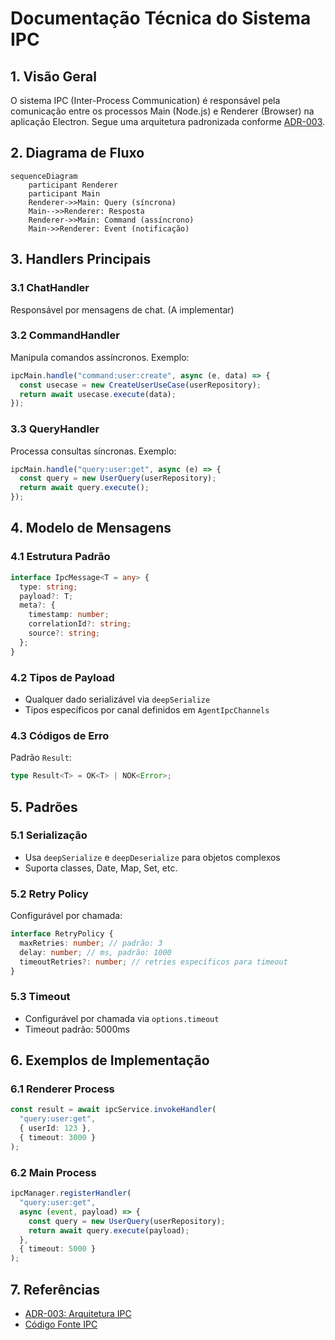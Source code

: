 # Documentação Técnica do Sistema IPC

## 1. Visão Geral
O sistema IPC (Inter-Process Communication) é responsável pela comunicação entre os processos Main (Node.js) e Renderer (Browser) na aplicação Electron. Segue uma arquitetura padronizada conforme [ADR-003](docs/adr/003-ipc-architecture.md).

## 2. Diagrama de Fluxo

```mermaid
sequenceDiagram
    participant Renderer
    participant Main
    Renderer->>Main: Query (síncrona)
    Main-->>Renderer: Resposta
    Renderer->>Main: Command (assíncrono)
    Main->>Renderer: Event (notificação)
```

## 3. Handlers Principais

### 3.1 ChatHandler
Responsável por mensagens de chat. (A implementar)

### 3.2 CommandHandler
Manipula comandos assíncronos. Exemplo:
```typescript
ipcMain.handle("command:user:create", async (e, data) => {
  const usecase = new CreateUserUseCase(userRepository);
  return await usecase.execute(data);
});
```

### 3.3 QueryHandler
Processa consultas síncronas. Exemplo:
```typescript
ipcMain.handle("query:user:get", async (e) => {
  const query = new UserQuery(userRepository);
  return await query.execute();
});
```

## 4. Modelo de Mensagens

### 4.1 Estrutura Padrão
```typescript
interface IpcMessage<T = any> {
  type: string;
  payload?: T;
  meta?: {
    timestamp: number;
    correlationId?: string;
    source?: string;
  };
}
```

### 4.2 Tipos de Payload
- Qualquer dado serializável via `deepSerialize`
- Tipos específicos por canal definidos em `AgentIpcChannels`

### 4.3 Códigos de Erro
Padrão `Result`:
```typescript
type Result<T> = OK<T> | NOK<Error>;
```

## 5. Padrões

### 5.1 Serialização
- Usa `deepSerialize` e `deepDeserialize` para objetos complexos
- Suporta classes, Date, Map, Set, etc.

### 5.2 Retry Policy
Configurável por chamada:
```typescript
interface RetryPolicy {
  maxRetries: number; // padrão: 3
  delay: number; // ms, padrão: 1000
  timeoutRetries?: number; // retries específicos para timeout
}
```

### 5.3 Timeout
- Configurável por chamada via `options.timeout`
- Timeout padrão: 5000ms

## 6. Exemplos de Implementação

### 6.1 Renderer Process
```typescript
const result = await ipcService.invokeHandler(
  "query:user:get",
  { userId: 123 },
  { timeout: 3000 }
);
```

### 6.2 Main Process
```typescript
ipcManager.registerHandler(
  "query:user:get",
  async (event, payload) => {
    const query = new UserQuery(userRepository);
    return await query.execute(payload);
  },
  { timeout: 5000 }
);
```

## 7. Referências
- [ADR-003: Arquitetura IPC](docs/adr/003-ipc-architecture.md)
- [Código Fonte IPC](src/infrastructure/ipc/)